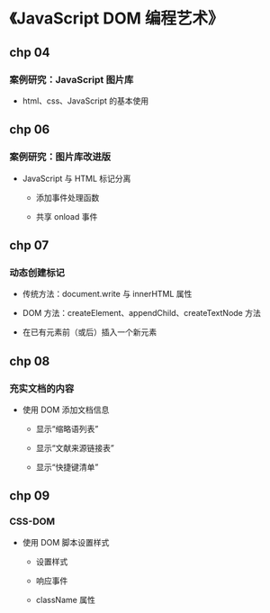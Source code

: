 # 《JavaScript DOM 编程艺术》

## chp 04

### 案例研究：JavaScript 图片库

- html、css、JavaScript 的基本使用

## chp 06

### 案例研究：图片库改进版

- JavaScript 与 HTML 标记分离

  - 添加事件处理函数
  
  - 共享 onload 事件

## chp 07

### 动态创建标记

- 传统方法：document.write 与 innerHTML 属性

- DOM 方法：createElement、appendChild、createTextNode 方法

- 在已有元素前（或后）插入一个新元素

## chp 08

### 充实文档的内容

- 使用 DOM 添加文档信息

  - 显示“缩略语列表”
  
  - 显示“文献来源链接表”

  - 显示“快捷键清单”

## chp 09

### CSS-DOM

- 使用 DOM 脚本设置样式

  - 设置样式
  
  - 响应事件
  
  - className 属性
